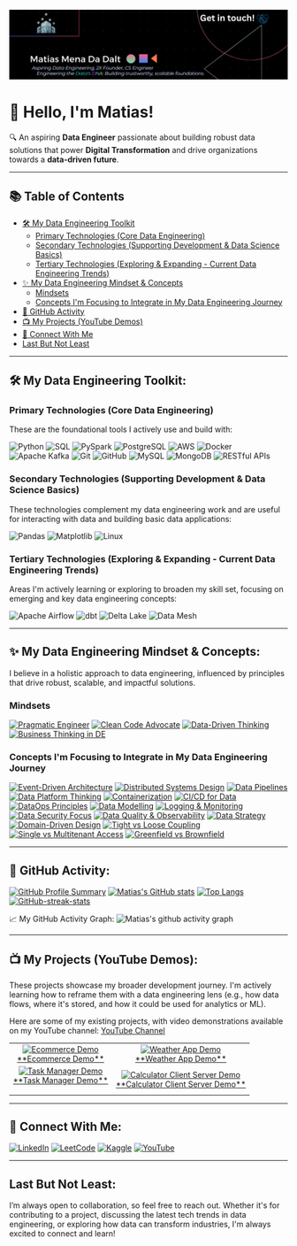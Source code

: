 ![Matias Mena Da Dalt - Data Engineer](profile-mid-2025-v2.png)
# 👋 Hello, I'm Matias!

🔍 An aspiring **Data Engineer** passionate about building robust data solutions that power **Digital Transformation** and drive organizations towards a **data-driven future**.

---

## 📚 Table of Contents

* [🛠️ My Data Engineering Toolkit](#️-my-data-engineering-toolkit)
    * [Primary Technologies (Core Data Engineering)](#primary-technologies-core-data-engineering)
    * [Secondary Technologies (Supporting Development & Data Science Basics)](#secondary-technologies-supporting-development--data-science-basics)
    * [Tertiary Technologies (Exploring & Expanding - Current Data Engineering Trends)](#tertiary-technologies-exploring--expanding---current-data-engineering-trends)
* [✨ My Data Engineering Mindset & Concepts](#-my-data-engineering-mindset--concepts)
    * [Mindsets](#mindsets)
    * [Concepts I'm Focusing to Integrate in My Data Engineering Journey](#concepts-im-focusing-to-integrate-in-my-data-engineering-journey)
* [🌟 GitHub Activity](#-github-activity)
* [📺 My Projects (YouTube Demos)](#-my-projects-youtube-demos)
* [🔗 Connect With Me](#-connect-with-me)
* [Last But Not Least](#last-but-not-least)

---

## 🛠️ My Data Engineering Toolkit:

### **Primary Technologies (Core Data Engineering)**

These are the foundational tools I actively use and build with:

![Python](https://img.shields.io/badge/Python-3776AB?style=for-the-badge&logo=python&logoColor=white)
![SQL](https://img.shields.io/badge/SQL-4479A1?style=for-the-badge&logo=mysql&logoColor=white)
![PySpark](https://img.shields.io/badge/Apache%20Spark-E25A1C?style=for-the-badge&logo=apachespark&logoColor=white)
![PostgreSQL](https://img.shields.io/badge/PostgreSQL-316192?style=for-the-badge&logo=postgresql&logoColor=white)
![AWS](https://img.shields.io/badge/AWS-232F3E?style=for-the-badge&logo=amazon-aws&logoColor=white)
![Docker](https://img.shields.io/badge/Docker-2496ED?style=for-the-badge&logo=docker&logoColor=white)
![Apache Kafka](https://img.shields.io/badge/Apache%20Kafka-231F20?style=for-the-badge&logo=apachekafka&logoColor=white)
![Git](https://img.shields.io/badge/Git-F05032?style=for-the-badge&logo=git&logoColor=white)
![GitHub](https://img.shields.io/badge/GitHub-100000?style=for-the-badge&logo=github&logoColor=white)
![MySQL](https://img.shields.io/badge/MySQL-4479A1?style=for-the-badge&logo=mysql&logoColor=white)
![MongoDB](https://img.shields.io/badge/MongoDB-47A248?style=for-the-badge&logo=mongodb&logoColor=white)
![RESTful APIs](https://img.shields.io/badge/RESTful_APIs-007ACC?style=for-the-badge&logo=json&logoColor=white)

### **Secondary Technologies (Supporting Development & Data Science Basics)**

These technologies complement my data engineering work and are useful for interacting with data and building basic data applications:

![Pandas](https://img.shields.io/badge/Pandas-150458?style=for-the-badge&logo=pandas&logoColor=white)
![Matplotlib](https://img.shields.io/badge/Matplotlib-11557C?style=for-the-badge&logo=matplotlib&logoColor=white)
![Linux](https://img.shields.io/badge/Linux-FCC624?style=for-the-badge&logo=linux&logoColor=black)

### **Tertiary Technologies (Exploring & Expanding - Current Data Engineering Trends)**

Areas I'm actively learning or exploring to broaden my skill set, focusing on emerging and key data engineering concepts:

![Apache Airflow](https://img.shields.io/badge/Apache%20Airflow-017CEE?style=for-the-badge&logo=apacheairflow&logoColor=white)
![dbt](https://img.shields.io/badge/dbt-FF694B?style=for-the-badge&logo=dbt&logoColor=white)
![Delta Lake](https://img.shields.io/badge/Delta%20Lake-008D93?style=for-the-badge&logo=deltalake&logoColor=white)
![Data Mesh](https://img.shields.io/badge/Concept-Data%20Mesh-teal?style=for-the-badge)

---

## ✨ My Data Engineering Mindset & Concepts:

I believe in a holistic approach to data engineering, influenced by principles that drive robust, scalable, and impactful solutions.

### **Mindsets**

[![Pragmatic Engineer](https://img.shields.io/badge/Mindset-Pragmatic%20Engineer-blueviolet?style=for-the-badge)](https://en.wikipedia.org/wiki/The_Pragmatic_Programmer)
[![Clean Code Advocate](https://img.shields.io/badge/Mindset-Clean%20Code%20Advocate-blueviolet?style=for-the-badge)](https://en.wikipedia.org/wiki/Clean_Code)
[![Data-Driven Thinking](https://img.shields.io/badge/Mindset-Data--Driven%20Thinking-blueviolet?style=for-the-badge)](https://en.wikipedia.org/wiki/Data-driven)
[![Business Thinking in DE](https://img.shields.io/badge/Mindset-Business%20Thinking%20in%20DE-blueviolet?style=for-the-badge)](https://en.wikipedia.org/wiki/Business_acumen)

### **Concepts I'm Focusing to Integrate in My Data Engineering Journey**

[![Event-Driven Architecture](https://img.shields.io/badge/Concept-Event--Driven%20Architecture-teal?style=for-the-badge)](https://en.wikipedia.org/wiki/Event-driven_architecture)
[![Distributed Systems Design](https://img.shields.io/badge/Concept-Distributed%20Systems%20Design-teal?style=for-the-badge)](https://en.wikipedia.org/wiki/Distributed_computing)
[![Data Pipelines](https://img.shields.io/badge/Concept-Data%20Pipelines-teal?style=for-the-badge)](https://en.wikipedia.org/wiki/Data_pipeline)
[![Data Platform Thinking](https://img.shields.io/badge/Concept-Data%20Platform-teal?style=for-the-badge)](https://en.wikipedia.org/wiki/Data_platform)
[![Containerization](https://img.shields.io/badge/Concept-Containerization-teal?style=for-the-badge)](https://en.wikipedia.org/wiki/Containerization)
[![CI/CD for Data](https://img.shields.io/badge/Concept-CI%2FCD%20for%20Data-teal?style=for-the-badge)](https://en.wikipedia.org/wiki/CI/CD)
[![DataOps Principles](https://img.shields.io/badge/Concept-DataOps%20Principles-teal?style=for-the-badge)](https://en.wikipedia.org/wiki/DataOps)
[![Data Modelling](https://img.shields.io/badge/Concept-Data%20Modelling-teal?style=for-the-badge)](https://en.wikipedia.org/wiki/Data_modeling)
[![Logging & Monitoring](https://img.shields.io/badge/Concept-Logging%20%26%20Monitoring-teal?style=for-the-badge)](https://en.wikipedia.org/wiki/Monitoring_(computer_science))
[![Data Security Focus](https://img.shields.io/badge/Concept-Data%20Security-teal?style=for-the-badge)](https://en.wikipedia.org/wiki/Data_security)
[![Data Quality & Observability](https://img.shields.io/badge/Concept-Data%20Quality%20%26%20Observability-teal?style=for-the-badge)](https://en.wikipedia.org/wiki/Data_quality)
[![Data Strategy](https://img.shields.io/badge/Concept-Data%20Strategy-teal?style=for-the-badge)](https://en.wikipedia.org/wiki/Data_strategy)
[![Domain-Driven Design](https://img.shields.io/badge/Concept-Domain--Driven%20Design-teal?style=for-the-badge)](https://en.wikipedia.org/wiki/Domain-driven_design)
[![Tight vs Loose Coupling](https://img.shields.io/badge/Concept-Tight%20vs%20Loose%20Coupling-teal?style=for-the-badge)](https://en.wikipedia.org/wiki/Coupling_(computer_programming))
[![Single vs Multitenant Access](https://img.shields.io/badge/Concept-Single%20vs%20Multitenant%20Access-teal?style=for-the-badge)](https://en.wikipedia.org/wiki/Multitenancy)
[![Greenfield vs Brownfield](https://img.shields.io/badge/Concept-Greenfield%20vs%20Brownfield-teal?style=for-the-badge)](https://en.wikipedia.org/wiki/Greenfield_project)

---

## 🌟 GitHub Activity:

[![GitHub Profile Summary](https://github-profile-summary-cards.vercel.app/api/cards/profile-details?username=Matias0-git&theme=radical)](https://github.com/Matias0-git)
[![Matias's GitHub stats](https://github-readme-stats.vercel.app/api?username=Matias0-git&show_icons=true&theme=radical&include_all_commits=true)](https://github.com/anuraghazra/github-readme-stats)
[![Top Langs](https://github-readme-stats.vercel.app/api/top-langs/?username=Matias0-git&theme=radical&layout=compact)](https://github.com/anuraghazra/github-readme-stats)
[![GitHub-streak-stats](https://github-readme-streak-stats.herokuapp.com/?user=Matias0-git)](https://github.com/Matias0-git)

📈 My GitHub Activity Graph:
![Matias's github activity graph](https://github-readme-activity-graph.vercel.app/graph?username=Matias0-git&theme=dracula)

---

## 📺 My Projects (YouTube Demos):

These projects showcase my broader development journey. I'm actively learning how to reframe them with a data engineering lens (e.g., how data flows, where it's stored, and how it could be used for analytics or ML).

Here are some of my existing projects, with video demonstrations available on my YouTube channel: [YouTube Channel](https://www.youtube.com/@MatiasMenaDaDalt-y2t)

<table align="center">
  <tr>
    <td align="center">
      <a href="https://www.youtube.com/watch?v=79w1P6Xk-Xg" target="_blank">
        <img src="http://img.youtube.com/vi/79w1P6Xk-Xg/hqdefault.jpg" alt="Ecommerce Demo" width="200"/>
        <br />
        **Ecommerce Demo**
      </a>
    </td>
    <td align="center">
      <a href="https://www.youtube.com/watch?v=9jDNSBL8nzQ" target="_blank">
        <img src="http://img.youtube.com/vi/9jDNSBL8nzQ/hqdefault.jpg" alt="Weather App Demo" width="200"/>
        <br />
        **Weather App Demo**
      </a>
    </td>
  </tr>
  <tr>
    <td align="center">
      <a href="https://www.youtube.com/watch?v=0dmcyogcAnk" target="_blank">
        <img src="http://img.youtube.com/vi/0dmcyogcAnk/hqdefault.jpg" alt="Task Manager Demo" width="200"/>
        <br />
        **Task Manager Demo**
      </a>
      <p>
    </td>
    <td align="center">
      <a href="https://www.youtube.com/watch?v=ywydyklG1fY" target="_blank">
        <img src="http://img.youtube.com/vi/ywydyklG1fY/hqdefault.jpg" alt="Calculator Client Server Demo" width="200"/>
        <br />
        **Calculator Client Server Demo**
      </a>
    </td>
  </tr>
</table>

---

## 🔗 Connect With Me:

[![LinkedIn](https://img.shields.io/badge/LinkedIn-blue?style=flat&logo=linkedin&logoColor=white)](https://www.linkedin.com/in/matias-mena-da-dalt-984a19240) [![LeetCode](https://img.shields.io/badge/LeetCode-Profile-blue?style=flat&logo=leetcode)](https://leetcode.com/matias80/) [![Kaggle](https://img.shields.io/badge/Kaggle-Profile-blue?style=flat&logo=kaggle)](https://www.kaggle.com/matiasmenadadalt) [![YouTube](https://img.shields.io/badge/YouTube-Channel-red?style=flat&logo=youtube&logoColor=white)](https://www.youtube.com/@MatiasMenaDaDalt-y2t)

---

## Last But Not Least:

I’m always open to collaboration, so feel free to reach out. Whether it's for contributing to a project, discussing the latest tech trends in data engineering, or exploring how data can transform industries, I'm always excited to connect and learn!
